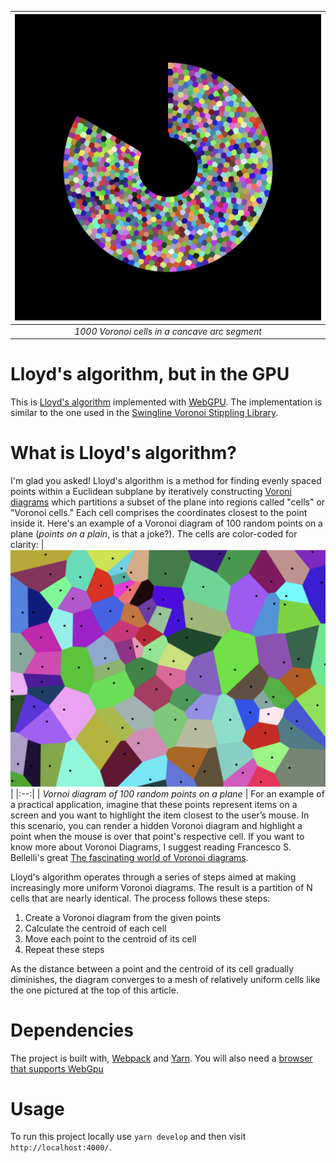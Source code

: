 | ![1000 Voronoi cells in a concave arc segment](./arc.png) |
|:--:|
| *1000 Voronoi cells in a concave arc segment* |

# Lloyd's algorithm, but in the GPU
This is [Lloyd's algorithm](https://en.wikipedia.org/wiki/Lloyd%27s_algorithm) implemented with [WebGPU](https://developer.mozilla.org/en-US/docs/Web/API/WebGPU_API). The implementation is similar to the one used in the [Swingline Voronoi Stippling Library](https://www.mattkeeter.com/projects/swingline/).

# What is Lloyd's algorithm?
I'm glad you asked! Lloyd's algorithm is a method for finding evenly spaced points within a Euclidean subplane by iteratively constructing [Voroni diagrams](https://en.wikipedia.org/wiki/Voronoi_diagram) which partitions a subset of the plane into regions called "cells" or "Voronoi cells."  Each cell comprises the coordinates closest to the point inside it. Here's an example of a Voronoi diagram of 100 random points on a plane (*points on a plain*, is that a joke?). The cells are color-coded for clarity:
| ![Vornoi diagram of 100 random points on a plane](./Vornoi-diagram.png) |
|:--:|
| *Vornoi diagram of 100 random points on a plane* |
For an example of a practical application, imagine that these points represent items on a screen and you want to highlight the item closest to the user’s mouse. In this scenario, you can render a hidden Voronoi diagram and highlight a point when the mouse is over that point's respective cell.  If you want to know more about Voronoi Diagrams, I suggest reading Francesco S. Bellelli's great [The fascinating world of Voronoi diagrams](https://fbellelli.com/posts/2021-07-08-the-fascinating-world-of-voronoi-diagrams/).

Lloyd's algorithm operates through a series of steps aimed at making increasingly more uniform Voronoi diagrams. The result is a partition of N cells that are nearly identical. The process follows these steps:

1. Create a Voronoi diagram from the given points
1. Calculate the centroid of each cell
1. Move each point to the centroid of its cell
1. Repeat these steps

As the distance between a point and the centroid of its cell gradually diminishes, the diagram converges to a mesh of relatively uniform cells like the one pictured at the top of this article.

# Dependencies
The project is built with, [Webpack](https://webpack.js.org/) and [Yarn](https://yarnpkg.com/). You will also need a [browser that supports WebGpu](https://caniuse.com/webgpu)

# Usage
To run this project locally use `yarn develop` and then visit `http://localhost:4000/`.

